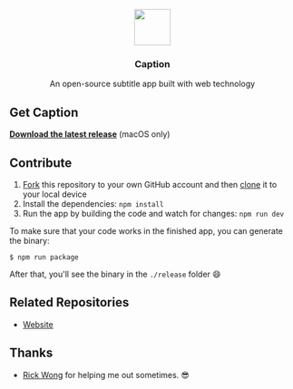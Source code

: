 <p align="center">
  <img src="http://getcaption.co/icon.png" height="64">
  <h3 align="center">Caption</h3>
  <p align="center">An open-source subtitle app built with web technology<p>
</p>

## Get Caption

**[Download the latest release](http://getcaption.com/)** (macOS only)

## Contribute

1. [Fork](https://help.github.com/articles/fork-a-repo/) this repository to your own GitHub account and then [clone](https://help.github.com/articles/cloning-a-repository/) it to your local device
2. Install the dependencies: `npm install`
3. Run the app by building the code and watch for changes: `npm run dev`

To make sure that your code works in the finished app, you can generate the binary:

```
$ npm run package
```

After that, you'll see the binary in the `./release` folder :smile:

## Related Repositories

- [Website](http://getcaption.co/)

## Thanks

- [Rick Wong](https://github.com/RickWong) for helping me out sometimes. 😎
